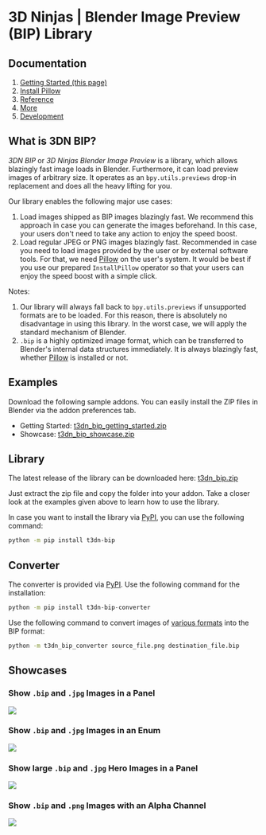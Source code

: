 # 3D Ninjas | Blender Image Preview (BIP) Library

## Documentation

1. [Getting Started (this page)](https://3dninjas.github.io/3dn-bip/)
2. [Install Pillow](https://3dninjas.github.io/3dn-bip/install_pillow/)
3. [Reference](https://3dninjas.github.io/3dn-bip/reference/)
4. [More](https://3dninjas.github.io/3dn-bip/more/)
5. [Development](https://3dninjas.github.io/3dn-bip/development/)

## What is 3DN BIP?
*3DN BIP* or *3D Ninjas Blender Image Preview* is a library, which allows blazingly fast image loads in Blender. Furthermore, it can load preview images of arbitrary size. It operates as an `bpy.utils.previews` drop-in replacement and does all the heavy lifting for you.

Our library enables the following major use cases:

1. Load images shipped as BIP images blazingly fast. We recommend this approach in case you can generate the images beforehand. In this case, your users don't need to take any action to enjoy the speed boost.
2. Load regular JPEG or PNG images blazingly fast. Recommended in case you need to load images provided by the user or by external software tools. For that, we need [Pillow](https://pypi.org/project/Pillow/) on the user's system. It would be best if you use our prepared `InstallPillow` operator so that your users can enjoy the speed boost with a simple click.

Notes:

1. Our library will always fall back to `bpy.utils.previews` if unsupported formats are to be loaded. For this reason, there is absolutely no disadvantage in using this library. In the worst case, we will apply the standard mechanism of Blender.
2. `.bip` is a highly optimized image format, which can be transferred to Blender's internal data structures immediately. It is always blazingly fast, whether [Pillow](https://pypi.org/project/Pillow/) is installed or not.

## Examples

Download the following sample addons. You can easily install the ZIP files in Blender via the addon preferences tab.

- Getting Started: [t3dn_bip_getting_started.zip](https://github.com/3dninjas/3dn-bip/releases/latest/download/t3dn_bip_getting_started.zip)
- Showcase: [t3dn_bip_showcase.zip](https://github.com/3dninjas/3dn-bip/releases/latest/download/t3dn_bip_showcase.zip)

## Library

The latest release of the library can be downloaded here: [t3dn_bip.zip](https://github.com/3dninjas/3dn-bip/releases/latest/download/t3dn_bip.zip)

Just extract the zip file and copy the folder into your addon. Take a closer look at the examples given above to learn how to use the library.

In case you want to install the library via [PyPI](https://pypi.org/project/t3dn-bip/), you can use the following command:

```sh
python -m pip install t3dn-bip
```

## Converter

The converter is provided via [PyPI](https://pypi.org/project/t3dn-bip-converter/). Use the following command for the installation:

```sh
python -m pip install t3dn-bip-converter
```

Use the following command to convert images of [various formats](https://pillow.readthedocs.io/en/stable/handbook/image-file-formats.html) into the BIP format:

```sh
python -m t3dn_bip_converter source_file.png destination_file.bip
```

## Showcases

### Show `.bip` and `.jpg` Images in a Panel

<a href="https://www.youtube.com/watch?v=WUcGWo9gad4&list=PLzkRr8BNKzgHKSkpBgRgCbDZlEjYypz-5"><img src="https://img.youtube.com/vi/WUcGWo9gad4/maxresdefault.jpg"></a>

### Show `.bip` and `.jpg` Images in an Enum

<a href="https://www.youtube.com/watch?v=H9-hCtpOLoo&list=PLzkRr8BNKzgHKSkpBgRgCbDZlEjYypz-5"><img src="https://img.youtube.com/vi/H9-hCtpOLoo/maxresdefault.jpg"></a>

### Show large `.bip` and `.jpg` Hero Images in a Panel

<a href="https://www.youtube.com/watch?v=W_xV93_M1Ak&list=PLzkRr8BNKzgHKSkpBgRgCbDZlEjYypz-5"><img src="https://img.youtube.com/vi/W_xV93_M1Ak/maxresdefault.jpg"></a>

### Show `.bip` and `.png` Images with an Alpha Channel

<a href="https://www.youtube.com/watch?v=60D5l18AYy0&list=PLzkRr8BNKzgHKSkpBgRgCbDZlEjYypz-5"><img src="https://img.youtube.com/vi/60D5l18AYy0/maxresdefault.jpg"></a>
